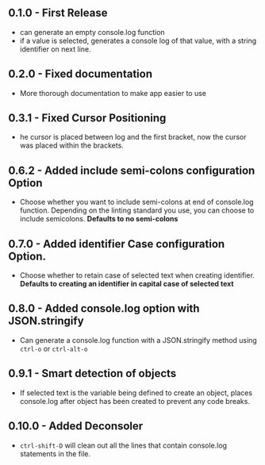 ## 0.1.0 - First Release
* can generate an empty console.log function
* if a value is selected, generates a console log of that value, with a string identifier on next line.

## 0.2.0 - Fixed documentation
* More thorough documentation to make app easier to use

## 0.3.1 - Fixed Cursor Positioning
* he cursor is placed between log and the first bracket, now the cursor was placed within the brackets.

## 0.6.2 - Added include semi-colons configuration Option
* Choose whether you want to include semi-colons at end of console.log function. Depending on the linting standard you use, you can choose to include semicolons. **Defaults to no semi-colons**

## 0.7.0 - Added identifier Case configuration Option.
* Choose whether to retain case of selected text when creating identifier. **Defaults to creating an identifier in capital case of selected text**

## 0.8.0 - Added console.log option with JSON.stringify
* Can generate a console.log function with a JSON.stringify method using ```ctrl-o``` or ```ctrl-alt-o```

## 0.9.1 - Smart detection of objects
* If selected text is the variable being defined to create an object, places console.log after object has been created to prevent any code breaks.

## 0.10.0 - Added Deconsoler
* ```ctrl-shift-D``` will clean out all the lines that contain console.log statements in the file.
